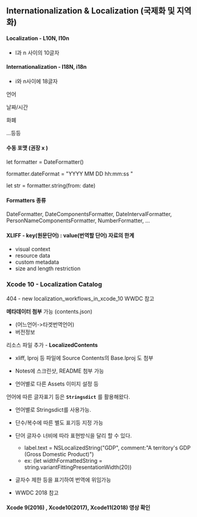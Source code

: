 ## Internationalization & Localization (국제화 및 지역화)



#### Localization - L10N, l10n 

- l과 n 사이의 10글자

#### Internationalization - I18N, i18n

- i와 n사이에 18글자



언어

날짜/시간

화폐 

…등등



#### 수동 포맷 (권장 x )

let formatter = DateFormatter()

formatter.dateFormat = "YYYY MM DD hh:mm:ss "

let str = formatter.string(from: date)



#### Formatters 종류

DateFormatter, DateComponentsFormatter, DateIntervalFormatter, PersonNameComponentsFormatter, NumberFormatter, ...





#### XLIFF - key(원문단어) : value(번역할 단어) 자료의 한계

- visual context
- resource data
- custom metadata
- size and length restriction





### Xcode 10 - Localization Catalog 

404 - new localization_workflows_in_xcode_10  WWDC 참고

**메타데이터 첨부** 가능 (contents.json)

- (어느언어->타겟번역언어) 
- 버전정보

리소스 파일 추가 - **LocalizedContents**

- xliff, lproj 등 파일에 Source Contents의 Base.lproj 도 첨부 
- Notes에 스크린샷, README 첨부 가능

- 언어별로 다른 Assets 이미지 설정 등 



언어에 따른 글자표기 등은 **`Stringsdict`** 를 활용해왔다. 

- 언어별로 Stringsdict를 사용가능.

- 단수/복수에 따른 별도 표기등 지정 가능
- 단어 글자수 너비에 따라 표현방식을 달리 할 수 있다.
  - label.text = NSLocalizedString("GDP", comment:"A territory's GDP (Gross Domestic Product)")
  - ex: (let widthFormattedString = string.variantFittingPresentationWidth(20))

- 글자수 제한 등을 표기하여 번역에 위임가능
- WWDC 2018 참고



#### Xcode 9(2016) , Xcode10(2017), Xcode11(2018) 영상 확인

